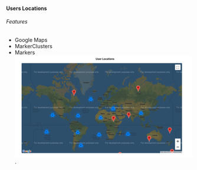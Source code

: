 #### Users Locations

###### Features

- Google Maps
- MarkerClusters
- Markers
  ![User Locations](../../../../screenshots/UserLocations.png?raw=true "User Locations").

